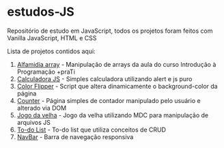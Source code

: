# estudos-JS

Repositório de estudo em JavaScript, todos os projetos foram feitos com Vanilla JavaScript, HTML e CSS

Lista de projetos contidos aqui:

1. [Alfamidia array](https://github.com/fmarga/estudos-JS/tree/master/alfamidia_array) - Manipulação de arrays da aula do curso Introdução à Programação +praTi
2. [Calculadora JS](https://github.com/fmarga/estudos-JS/tree/master/calculadora-js) - Simples calculadora utilizando alert e js puro
3. [Color Flipper](https://github.com/fmarga/estudos-JS/tree/master/color-flipper) - Script que altera dinamicamente o background-color da página
4. [Counter](https://github.com/fmarga/estudos-JS/tree/master/counter) - Página simples de contador manipulado pelo usuário e alterado via DOM
5. [Jogo da velha](https://github.com/fmarga/estudos-JS/tree/master/jogo_da_velha) - Jogo da velha utilizando MDC para manipulação de arquivos JS
6. [To-do List](https://github.com/fmarga/estudos-JS/tree/master/todolist) - To-do list que utiliza conceitos de CRUD
7. [NavBar](https://github.com/fmarga/estudos-JS/tree/master/navbar) - Barra de navegação responsiva
